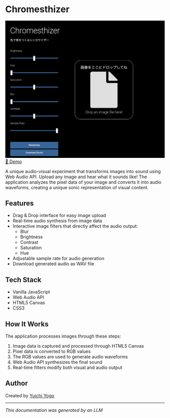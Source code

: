 # Chromesthizer

![Chromesthizer Demo](./chromesthizer.gif)
[🔗 Demo](https://chromesthizer.vercel.app/)

A unique audio-visual experiment that transforms images into sound using Web Audio API. Upload any image and hear what it sounds like! The application analyzes the pixel data of your image and converts it into audio waveforms, creating a unique sonic representation of visual content.

## Features
- Drag & Drop interface for easy image upload
- Real-time audio synthesis from image data
- Interactive image filters that directly affect the audio output:
  - Blur
  - Brightness
  - Contrast
  - Saturation
  - Hue
- Adjustable sample rate for audio generation
- Download generated audio as WAV file

## Tech Stack
- Vanilla JavaScript
- Web Audio API
- HTML5 Canvas
- CSS3

## How It Works
The application processes images through these steps:
1. Image data is captured and processed through HTML5 Canvas
2. Pixel data is converted to RGB values
3. The RGB values are used to generate audio waveforms
4. Web Audio API synthesizes the final sound
5. Real-time filters modify both visual and audio output

## Author
Created by [Yuichi Yogo](https://github.com/yuichkun)

---
*This documentation was generated by an LLM*
